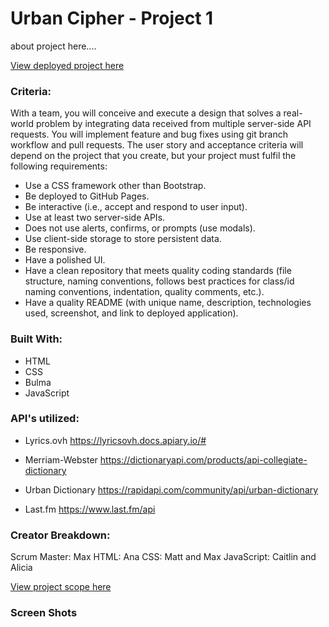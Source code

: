 # Urban Cipher - Project 1

about project here....

[View deployed project here](https://docs.google.com/document/d/1V2RXReA5TwDCn5gtMiJxGrb_z7W5VdWmcWo7TzEY9T0/edit?usp=sharing)

### Criteria:

With a team, you will conceive and execute a design that solves a real-world problem by integrating data received from multiple server-side API requests. You will implement feature and bug fixes using git branch workflow and pull requests. The user story and acceptance criteria will depend on the project that you create, but your project must fulfil the following requirements:

- Use a CSS framework other than Bootstrap.
- Be deployed to GitHub Pages.
- Be interactive (i.e., accept and respond to user input).
- Use at least two server-side APIs.
- Does not use alerts, confirms, or prompts (use modals).
- Use client-side storage to store persistent data.
- Be responsive.
- Have a polished UI.
- Have a clean repository that meets quality coding standards (file structure, naming conventions, follows best practices for class/id naming conventions, indentation, quality comments, etc.).
- Have a quality README (with unique name, description, technologies used, screenshot, and link to deployed application).

### Built With:

- HTML
- CSS
- Bulma
- JavaScript

### API's utilized:

- Lyrics.ovh
  https://lyricsovh.docs.apiary.io/#

- Merriam-Webster
  https://dictionaryapi.com/products/api-collegiate-dictionary

- Urban Dictionary
  https://rapidapi.com/community/api/urban-dictionary

- Last.fm
  https://www.last.fm/api

### Creator Breakdown:

Scrum Master: Max
HTML: Ana
CSS: Matt and Max
JavaScript: Caitlin and Alicia

[View project scope here](https://docs.google.com/document/d/1V2RXReA5TwDCn5gtMiJxGrb_z7W5VdWmcWo7TzEY9T0/edit?usp=sharing)

### Screen Shots

![]()
![]()
![]()
